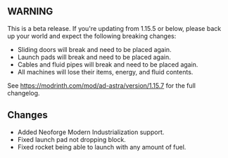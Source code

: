 ## WARNING

This is a beta release. If you're updating from 1.15.5 or below, please back up your world and expect the following
breaking changes:

- Sliding doors will break and need to be placed again.
- Launch pads will break and need to be placed again.
- Cables and fluid pipes will break and need to be placed again.
- All machines will lose their items, energy, and fluid contents.

See https://modrinth.com/mod/ad-astra/version/1.15.7 for the full changelog.

## Changes

- Added Neoforge Modern Industrialization support.
- Fixed launch pad not dropping block.
- Fixed rocket being able to launch with any amount of fuel.